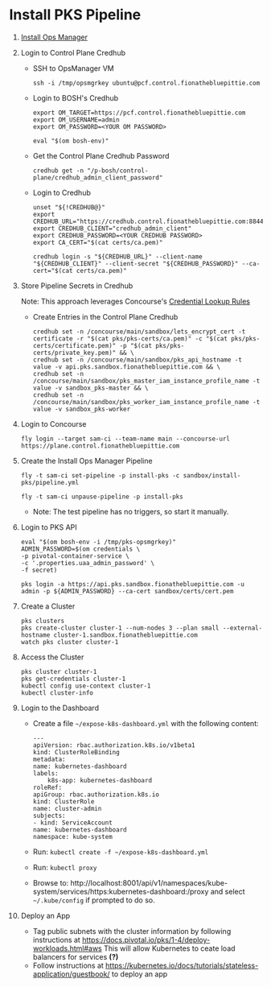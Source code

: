 #   Install PKS Pipeline

1.  [Install Ops Manager](../install-ops-manager/README.md)

1.  Login to Control Plane Credhub

    *   SSH to OpsManager VM
        ```
        ssh -i /tmp/opsmgrkey ubuntu@pcf.control.fionathebluepittie.com
        ```

    *   Login to BOSH's Credhub
        ```
        export OM_TARGET=https://pcf.control.fionathebluepittie.com
        export OM_USERNAME=admin
        export OM_PASSWORD=<YOUR OM PASSWORD>

        eval "$(om bosh-env)"
        ```

    *   Get the Control Plane Credhub Password
        ```
        credhub get -n "/p-bosh/control-plane/credhub_admin_client_password"
        ```

    *   Login to Credhub
        ```
        unset "${!CREDHUB@}"
        export CREDHUB_URL="https://credhub.control.fionathebluepittie.com:8844"
        export CREDHUB_CLIENT="credhub_admin_client"
        export CREDHUB_PASSWORD=<YOUR CREDHUB PASSWORD>
        export CA_CERT="$(cat certs/ca.pem)"

        credhub login -s "${CREDHUB_URL}" --client-name "${CREDHUB_CLIENT}" --client-secret "${CREDHUB_PASSWORD}" --ca-cert="$(cat certs/ca.pem)"
        ```

1.  Store Pipeline Secrets in Credhub

    Note: This approach leverages Concourse's [Credential Lookup Rules](https://concourse-ci.org/credhub-credential-manager.html#credential-lookup-rules)

    *   Create Entries in the Control Plane Credhub

        ```
        credhub set -n /concourse/main/sandbox/lets_encrypt_cert -t certificate -r "$(cat pks/pks-certs/ca.pem)" -c "$(cat pks/pks-certs/certificate.pem)" -p "$(cat pks/pks-certs/private_key.pem)" && \
        credhub set -n /concourse/main/sandbox/pks_api_hostname -t value -v api.pks.sandbox.fionathebluepittie.com && \
        credhub set -n /concourse/main/sandbox/pks_master_iam_instance_profile_name -t value -v sandbox_pks-master && \
        credhub set -n /concourse/main/sandbox/pks_worker_iam_instance_profile_name -t value -v sandbox_pks-worker
        ```

1.  Login to Concourse
    ```
    fly login --target sam-ci --team-name main --concourse-url https://plane.control.fionathebluepittie.com
    ````

1.  Create the Install Ops Manager Pipeline
    ```
    fly -t sam-ci set-pipeline -p install-pks -c sandbox/install-pks/pipeline.yml

    fly -t sam-ci unpause-pipeline -p install-pks
    ```
    * Note: The test pipeline has no triggers, so start it manually.

1.  Login to PKS API
    ```
    eval "$(om bosh-env -i /tmp/pks-opsmgrkey)"
    ADMIN_PASSWORD=$(om credentials \
    -p pivotal-container-service \
    -c '.properties.uaa_admin_password' \
    -f secret)

    pks login -a https://api.pks.sandbox.fionathebluepittie.com -u admin -p ${ADMIN_PASSWORD} --ca-cert sandbox/certs/cert.pem
    ```

1.  Create a Cluster
    ```
    pks clusters
    pks create-cluster cluster-1 --num-nodes 3 --plan small --external-hostname cluster-1.sandbox.fionathebluepittie.com
    watch pks cluster cluster-1
    ```

1.  Access the Cluster
    ```
    pks cluster cluster-1
    pks get-credentials cluster-1
    kubectl config use-context cluster-1
    kubectl cluster-info
    ```

1.  Login to the Dashboard

    *   Create a file `~/expose-k8s-dashboard.yml` with the following content:
        ```
        ---
        apiVersion: rbac.authorization.k8s.io/v1beta1
        kind: ClusterRoleBinding
        metadata:
        name: kubernetes-dashboard
        labels:
            k8s-app: kubernetes-dashboard
        roleRef:
        apiGroup: rbac.authorization.k8s.io
        kind: ClusterRole
        name: cluster-admin
        subjects:
        - kind: ServiceAccount
        name: kubernetes-dashboard
        namespace: kube-system
        ```

    *   Run: `kubectl create -f ~/expose-k8s-dashboard.yml`
    *   Run: `kubectl proxy`
    *   Browse to: http://localhost:8001/api/v1/namespaces/kube-system/services/https:kubernetes-dashboard:/proxy and select `~/.kube/config` if prompted to do so.

1.  Deploy an App
    *   Tag public subnets with the cluster information by following instructions at https://docs.pivotal.io/pks/1-4/deploy-workloads.html#aws
        This will allow Kubernetes to ceate load balancers for services **(?)**
    *   Follow instructions at https://kubernetes.io/docs/tutorials/stateless-application/guestbook/ to deploy an app
